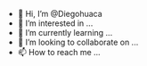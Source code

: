 - 👋 Hi, I’m @Diegohuaca
- 👀 I’m interested in ...
- 🌱 I’m currently learning ...
- 💞️ I’m looking to collaborate on ...
- 📫 How to reach me ...

<!---
Diegohuaca/Diegohuaca is a ✨ special ✨ repository because its `README.md` (this file) appears on your GitHub profile.
You can click the Preview link to take a look at your changes.
--->
